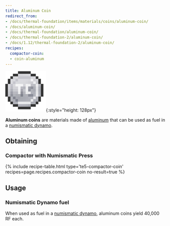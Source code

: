 ```yaml
---
title: Aluminum Coin
redirect_from:
- /docs/thermal-foundation/items/materials/coins/aluminum-coin/
- /docs/aluminum-coin/
- /docs/thermal-foundation/aluminum-coin/
- /docs/thermal-foundation-2/aluminum-coin/
- /docs/1.12/thermal-foundation-2/aluminum-coin/
recipes:
  compactor-coin:
  - coin-aluminum
---
```


![Aluminum coin](/assets/images/thermal-foundation-2/coin-aluminum.png){:style="height: 128px"}


**Aluminum coins** are materials made of [aluminum](/docs/1.12/thermal-foundation/aluminum-ingot/) that
can be used as fuel in a [numismatic dynamo](/docs/1.12/thermal-expansion/numismatic-dynamo/).


Obtaining
---------

### Compactor with Numismatic Press
{% include recipe-table.html type='te5-compactor-coin' recipes=page.recipes.compactor-coin no-result=true %}


Usage
-----

### Numismatic Dynamo fuel
When used as fuel in a [numismatic dynamo](/docs/1.12/thermal-expansion/numismatic-dynamo/), aluminum
coins yield 40,000 RF each.

